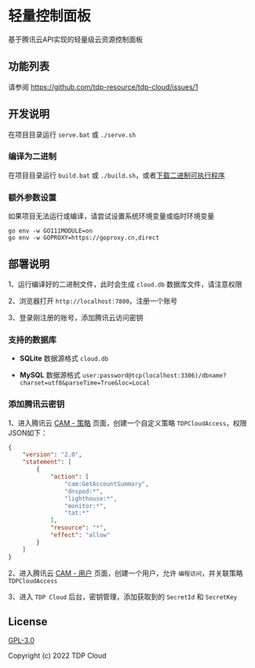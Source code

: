 # 轻量控制面板

基于腾讯云API实现的轻量级云资源控制面板

## 功能列表

请参阅 https://github.com/tdp-resource/tdp-cloud/issues/1

## 开发说明

在项目目录运行  `serve.bat` 或 `./serve.sh`

### 编译为二进制

在项目目录运行  `build.bat` 或 `./build.sh`，或者[下载二进制可执行程序](https://github.com/tdp-resource/tdp-cloud/releases)

### 额外参数设置

如果项目无法运行或编译，请尝试设置系统环境变量或临时环境变量

```shell
go env -w GO111MODULE=on
go env -w GOPROXY=https://goproxy.cn,direct
```

## 部署说明

1、运行编译好的二进制文件，此时会生成 `cloud.db` 数据库文件，请注意权限

2、浏览器打开 `http://localhost:7800`，注册一个账号

3、登录刚注册的账号，添加腾讯云访问密钥

### 支持的数据库

- **SQLite** 数据源格式 `cloud.db`

- **MySQL**  数据源格式 `user:password@tcp(localhost:3306)/dbname?charset=utf8&parseTime=True&loc=Local`

### 添加腾讯云密钥

1、进入腾讯云 [CAM - 策略](https://console.cloud.tencent.com/cam/policy) 页面，创建一个自定义策略 `TDPCloudAccess`，权限JSON如下：

```json
{
    "version": "2.0",
    "statement": [
        {
            "action": [
                "cam:GetAccountSummary",
                "dnspod:*",
                "lighthouse:*",
                "monitor:*",
                "tat:*"
            ],
            "resource": "*",
            "effect": "allow"
        }
    ]
}
```

2、进入腾讯云 [CAM - 用户](https://console.cloud.tencent.com/cam) 页面，创建一个用户，允许 `编程访问`，并关联策略 `TDPCloudAccess`

3、进入 `TDP Cloud` 后台，密钥管理，添加获取到的 `SecretId` 和 `SecretKey`

## License

[GPL-3.0](https://opensource.org/licenses/GPL-3.0)

Copyright (c) 2022 TDP Cloud
